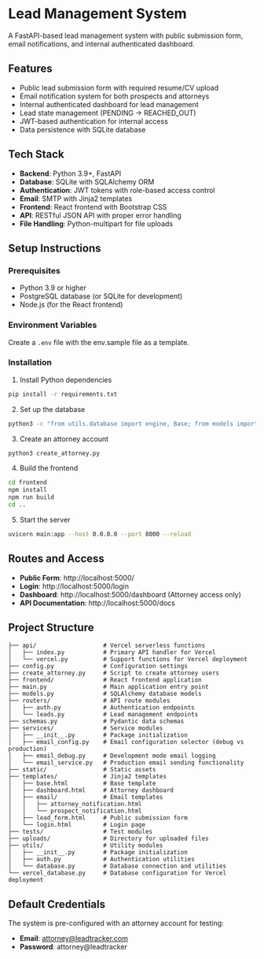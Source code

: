 # Lead Management System

A FastAPI-based lead management system with public submission form, email notifications, and internal authenticated dashboard.

## Features

- Public lead submission form with required resume/CV upload
- Email notification system for both prospects and attorneys
- Internal authenticated dashboard for lead management
- Lead state management (PENDING → REACHED_OUT)
- JWT-based authentication for internal access
- Data persistence with SQLite database

## Tech Stack

- **Backend**: Python 3.9+, FastAPI
- **Database**: SQLite with SQLAlchemy ORM
- **Authentication**: JWT tokens with role-based access control
- **Email**: SMTP with Jinja2 templates
- **Frontend**: React frontend with Bootstrap CSS
- **API**: RESTful JSON API with proper error handling
- **File Handling**: Python-multipart for file uploads

## Setup Instructions

### Prerequisites

- Python 3.9 or higher
- PostgreSQL database (or SQLite for development)
- Node.js (for the React frontend)

### Environment Variables

Create a `.env` file with the env.sample file as a template.

### Installation

1. Install Python dependencies
```bash
pip install -r requirements.txt
```

2. Set up the database
```bash
python3 -c "from utils.database import engine, Base; from models import User, Lead; Base.metadata.create_all(bind=engine)"
```

3. Create an attorney account
```bash
python3 create_attorney.py
```

4. Build the frontend
```bash
cd frontend
npm install
npm run build
cd ..
```

5. Start the server
```bash
uvicorn main:app --host 0.0.0.0 --port 8000 --reload
```

## Routes and Access

- **Public Form**: http://localhost:5000/
- **Login**: http://localhost:5000/login
- **Dashboard**: http://localhost:5000/dashboard (Attorney access only)
- **API Documentation**: http://localhost:5000/docs

## Project Structure

```
├── api/                   # Vercel serverless functions
│   ├── index.py           # Primary API handler for Vercel
│   └── vercel.py          # Support functions for Vercel deployment
├── config.py              # Configuration settings
├── create_attorney.py     # Script to create attorney users
├── frontend/              # React frontend application
├── main.py                # Main application entry point
├── models.py              # SQLAlchemy database models
├── routers/               # API route modules
│   ├── auth.py            # Authentication endpoints
│   └── leads.py           # Lead management endpoints
├── schemas.py             # Pydantic data schemas
├── services/              # Service modules
│   ├── __init__.py        # Package initialization
│   ├── email_config.py    # Email configuration selector (debug vs production)
│   ├── email_debug.py     # Development mode email logging
│   └── email_service.py   # Production email sending functionality
├── static/                # Static assets
├── templates/             # Jinja2 templates
│   ├── base.html          # Base template
│   ├── dashboard.html     # Attorney dashboard
│   ├── email/             # Email templates
│   │   ├── attorney_notification.html
│   │   └── prospect_notification.html
│   ├── lead_form.html     # Public submission form
│   └── login.html         # Login page
├── tests/                 # Test modules
├── uploads/               # Directory for uploaded files
├── utils/                 # Utility modules
│   ├── __init__.py        # Package initialization
│   ├── auth.py            # Authentication utilities
│   └── database.py        # Database connection and utilities
└── vercel_database.py     # Database configuration for Vercel deployment
```

## Default Credentials

The system is pre-configured with an attorney account for testing:

- **Email**: attorney@leadtracker.com
- **Password**: attorney@leadtracker


